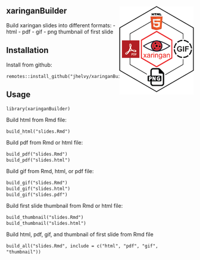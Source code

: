 
<!-- README.md is generated from README.Rmd. Please edit that file -->

## xaringanBuilder <img src="images/hex_sticker.png" align="right" width="200"/>

Build xaringan slides into different formats: - html - pdf - gif - png
thumbnail of first slide

## Installation

Install from github:

    remotes::install_github("jhelvy/xaringanBuilder")

## Usage

    library(xaringanBuilder)

Build html from Rmd file:

    build_html("slides.Rmd")

Build pdf from Rmd or html file:

    build_pdf("slides.Rmd")
    build_pdf("slides.html")

Build gif from Rmd, html, or pdf file:

    build_gif("slides.Rmd")
    build_gif("slides.html")
    build_gif("slides.pdf")

Build first slide thumbnail from Rmd or html file:

    build_thumbnail("slides.Rmd")
    build_thumbnail("slides.html")

Build html, pdf, gif, and thumbnail of first slide from Rmd file

    build_all("slides.Rmd", include = c("html", "pdf", "gif", "thumbnail"))
